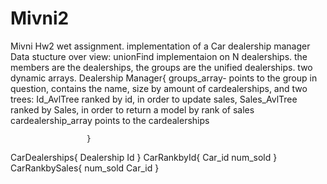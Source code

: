 # Mivni2

Mivni Hw2 wet assignment. 
implementation of a Car dealership manager
Data stucture over view:
unionFind implementaion on N dealerships. 
                      the members are the dealerships, 
                      the groups are the unified dealerships. 
                      two dynamic arrays. 
  Dealership Manager{
                      groups_array- points to the group in question, 
                        contains the name, size by amount of cardealerships,
                        and two trees:
                        Id_AvlTree ranked by id, in order to update sales,
                        Sales_AvlTree ranked by Sales, in order to 
                        return a model by rank of sales
                      cardealership_array points to the cardealerships
                      
                     }
  CarDealerships{
                  Dealership Id
                }
  CarRankbyId{
      Car_id
      num_sold
      }
  CarRankbySales{
      num_sold
      Car_id
      }
